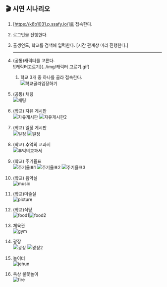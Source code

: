 ## 🎬 시연 시나리오

1. [https://k6b1031.p.ssafy.io/]로 접속한다. 

2. 로그인을 진행한다. 

3. 출생연도, 학교를 검색해 입력한다.  [시간 관계상 미리 진행한다.] 

   ---

4. (공통)캐릭터를 고른다. <br/>
   ![캐릭터고르기](../img/캐릭터 고르기.gif)
   
   1. 학교 3개 중 하나를 골라 접속한다. <br/>
      ![학교골라입장하기](../img/학교골라입장하기.gif)
   
5. (공통) 채팅 <br/>
   ![채팅](../img/채팅.gif)

6.  (학교) 자유 게시판 <br/>
   ![자유게시판](../img/게시판글쓰기.gif)
   ![자유게시판2](../img/댓글달기.gif)

7. (학교) 일정 게시판 <br/>
   ![일정](../img/일정게시판1.png)
   ![일정](../img/일정게시판2.png)

8. (학교) 추억의 교과서 <br/>
   ![추억의교과서](../img/추억의교과서.gif)

9. (학교) 주기율표 <br/>
   ![주기율표1](../img/주기율표1.gif)
   ![주기율표2](../img/주기율표2.gif)
   ![주기율표3](../img/주기율표3.gif)

10. (학교) 음악실  <br/>
    ![music](../img/music.PNG)

11. (학교)미술실 <br/>
    ![picture](../img/picture.PNG)

12. (학교)식당  <br/>
    ![food1](../img/food.PNG)![food2](../img/food2.PNG)

13. 체육관 <br/>
    ![gym](../img/gym.gif)

14. 광장 <br/>
    ![광장](../img/광장.PNG)
    ![광장2](../img/광장2.PNG)

15. 놀이터  <br/>
    ![jehun](../img/jehun.PNG) 

16. 옥상 불꽃놀이 <br/>
    ![fire](../img/fire.gif)